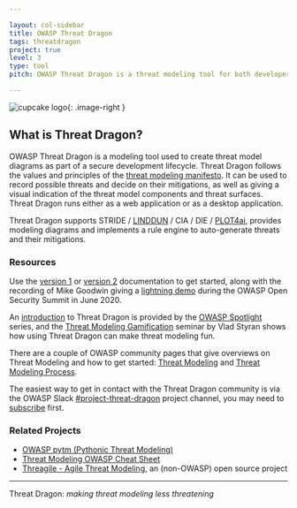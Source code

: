 ```yaml
---

layout: col-sidebar
title: OWASP Threat Dragon
tags: threatdragon
project: true
level: 3
type: tool
pitch: OWASP Threat Dragon is a threat modeling tool for both developers and defenders alike. Run it as a local application or as a web application.

---
```


<style type="text/css">
.image-right {
  display: block;
  margin-left: auto;
  margin-right: auto;
  float: right;
}
</style>

![cupcake logo](/assets/images/cupcake-256x256.png){: .image-right }

## What is Threat Dragon?

OWASP Threat Dragon is a modeling tool used to create threat model diagrams as part of a secure development lifecycle.
Threat Dragon follows the values and principles of the [threat modeling manifesto][manifesto].
It can be used to record possible threats and decide on their mitigations, as well as giving a visual indication
of the threat model components and threat surfaces.
Threat Dragon runs either as a web application or as a desktop application.

Threat Dragon supports STRIDE / [LINDDUN](https://www.linddun.org/) / CIA / DIE / [PLOT4ai](https://plot4.ai/),
provides modeling diagrams and implements a rule engine to auto-generate threats and their mitigations.

### Resources

Use the [version 1][docs-1] or [version 2][docs-2] documentation to get started,
along with the recording of Mike Goodwin giving a [lightning demo][demo]
during the OWASP Open Security Summit in June 2020.

An [introduction](https://www.youtube.com/watch?v=hUOAoc6QGJo) to Threat Dragon is provided by
the [OWASP Spotlight](https://www.youtube.com/playlist?list=PLUKo5k_oSrfOTl27gUmk2o-NBKvkTGw0T) series,
and the [Threat Modeling Gamification](https://www.youtube.com/watch?v=u2tmLrwv-nc) seminar by Vlad Styran
shows how using Threat Dragon can make threat modeling fun.

There are a couple of OWASP community pages that give overviews on Threat Modeling and how to get started:
[Threat Modeling](https://owasp.org/www-community/Threat_Modeling)
and [Threat Modeling Process](https://owasp.org/www-community/Threat_Modeling_Process).

The easiest way to get in contact with the Threat Dragon community is via the OWASP Slack
[#project-threat-dragon](https://owasp.slack.com/messages/CURE8PQ68) project channel,
you may need to [subscribe](https://owasp.org/slack/invite) first.

### Related Projects

* [OWASP pytm (Pythonic Threat Modeling)][pytm]
* [Threat Modeling OWASP Cheat Sheet][tmcs]
* [Threagile - Agile Threat Modeling][threagile], an (non-OWASP) open source project

----

Threat Dragon: _making threat modeling less threatening_

[demo]: https://youtu.be/n6JGcZGFq5o
[docs-1]: https://threatdragon.github.io/
[docs-2]: https://www.threatdragon.com/docs/
[manifesto]: https://www.threatmodelingmanifesto.org/
[pytm]: https://owasp.org/www-project-pytm/
[threagile]: https://threagile.io
[tmcs]: https://cheatsheetseries.owasp.org/cheatsheets/Threat_Modeling_Cheat_Sheet.html
